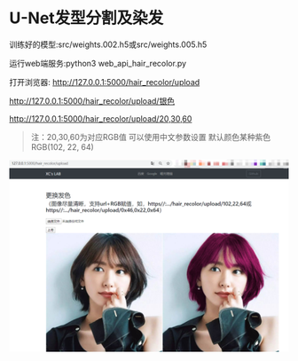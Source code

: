 # U-Net发型分割及染发


训练好的模型:src/weights.002.h5或src/weights.005.h5

运行web端服务:python3 web_api_hair_recolor.py

打开浏览器:
http://127.0.0.1:5000/hair_recolor/upload

http://127.0.0.1:5000/hair_recolor/upload/银色

http://127.0.0.1:5000/hair_recolor/upload/20,30,60  

> 注：20,30,60为对应RGB值
> 可以使用中文参数设置
> 默认颜色某种紫色RGB(102, 22, 64)

<img src="screenshots/测试截图.png" alt="测试" style="zoom: 80%;" />
